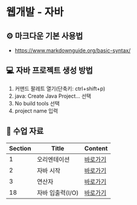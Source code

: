 # 웹개발 - 자바
## ⚙️ 마크다운 기본 사용법
+ https://www.markdownguide.org/basic-syntax/

## 💻 자바 프로젝트 생성 방법
1. 커맨드 팔레트 열기(단축키: ctrl+shift+p)
2. java: Create Java Project... 선택
3. No build tools 선택
4. project name 입력

## 📄 수업 자료
|Section|Title|Content|
|-------|-----|-------|
|1|오리엔테이션|<a href="https://treasure-snow-23c.notion.site/1-b7804cf77ba84e3cb6c3377d9711b476?pvs=4" target="_blank">바로가기</a>|
|2|자바 시작|<a href="https://treasure-snow-23c.notion.site/2-439a709f52164cf7b7a72baaa7372aad?pvs=4" target="_blank">바로가기</a>|
|3|연산자|<a href="https://treasure-snow-23c.notion.site/3-48d9c2b9ad514528ad1038e3174ac91c?pvs=4" target="_blank">바로가기</a>|
|18|자바 입출력(I/O)|<a href="https://treasure-snow-23c.notion.site/18-I-O-6fc6dd52e1c040498ee2f0fc291c30ac?pvs=4" target="_blank">바로가기</a>|

